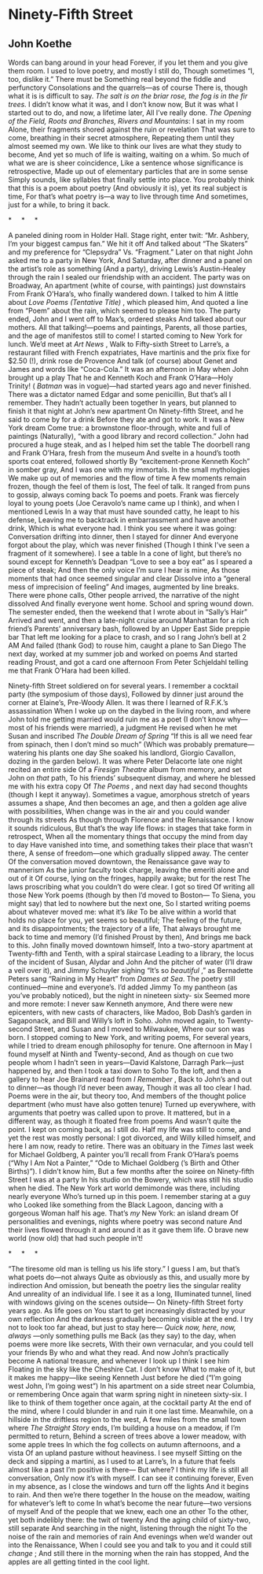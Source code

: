 # Ninety-Fifth Street
## John Koethe
Words can bang around in your head
Forever, if you let them and you give them room.
I used to love poetry, and mostly I still do,
Though sometimes “I, too, dislike it.” There must be
Something real beyond the fiddle and perfunctory
Consolations and the quarrels—as of course
There is, though what it is is difficult to say.
 _The salt is on the briar rose, the fog is in the fir trees._
I didn’t know what it was, and I don’t know now,
But it was what I started out to do, and now, a lifetime later,
All I’ve really done. _The Opening of the Field,
Roots and Branches, Rivers and Mountains_: I sat in my room
Alone, their fragments shored against the ruin or revelation
That was sure to come, breathing in their secret atmosphere,
Repeating them until they almost seemed my own.
We like to think our lives are what they study to become,
And yet so much of life is waiting, waiting on a whim.
So much of what we are is sheer coincidence,
Like a sentence whose significance is retrospective,
Made up out of elementary particles that are in some sense
Simply sounds, like syllables that finally settle into place.
You probably think that this is a poem about poetry
(And obviously it is), yet its real subject is time,
For that’s what poetry is—a way to live through time
And sometimes, just for a while, to bring it back.

*     *     *

A paneled dining room in Holder Hall. Stage right, enter twit:
“Mr. Ashbery, I’m your biggest campus fan.” We hit it off
And talked about “The Skaters” and my preference for “Clepsydra”
Vs. “Fragment.” Later on that night John asked me to a party in New York,
And Saturday, after dinner and a panel on the artist’s role as something
(And a party), driving Lewis’s Austin-Healey through the rain
I sealed our friendship with an accident. The party was on Broadway,
An apartment (white of course, with paintings) just downstairs
From Frank O’Hara’s, who finally wandered down. I talked to him
A little about _Love Poems (Tentative Title)_ , which pleased him,
And quoted a line from “Poem” about the rain, which seemed to please him too.
The party ended, John and I went off to Max’s, ordered steaks
And talked about our mothers. All that talking!—poems and paintings,
Parents, all those parties, and the age of manifestos still to come!
I started coming to New York for lunch. We’d meet at _Art News_ ,
Walk to Fifty-sixth Street to Larre’s, a restaurant filled with French
expatriates,
Have martinis and the prix fixe for $2.50 (!), drink rose de Provence
And talk (of course) about Genet and James and words like “Coca-Cola.”
It was an afternoon in May when John brought up a play
That he and Kenneth Koch and Frank O’Hara—Holy Trinity!
( _Batman_ was in vogue)—had started years ago and never finished.
There was a dictator named Edgar and some penicillin,
But that’s all I remember. They hadn’t actually been together
In years, but planned to finish it that night at John’s new apartment
On Ninety-fifth Street, and he said to come by for a drink
Before they ate and got to work. It was a New York dream
Come true: a brownstone floor-through, white and full of paintings
(Naturally), “with a good library and record collection.”
John had procured a huge steak, and as I helped him set the table
The doorbell rang and Frank O’Hara, fresh from the museum
And svelte in a hound’s tooth sports coat entered, followed shortly
By “excitement-prone Kenneth Koch” in somber gray,
And I was one with my immortals. In the small mythologies
We make up out of memories and the flow of time
A few moments remain frozen, though the feel of them is lost,
The feel of talk. It ranged from puns to gossip, always coming back
To poems and poets. Frank was fiercely loyal to young poets
(Joe Ceravolo’s name came up I think), and when I mentioned Lewis
In a way that must have sounded catty, he leapt to his defense,
Leaving me to backtrack in embarrassment and have another drink,
Which is what everyone had. I think you see where it was going:
Conversation drifting into dinner, then I stayed for dinner
And everyone forgot about the play, which was never finished
(Though I think I’ve seen a fragment of it somewhere). I see a table
In a cone of light, but there’s no sound except for Kenneth’s
Deadpan “Love to see a boy eat” as I speared a piece of steak;
And then the only voice I’m sure I hear is mine,
As those moments that had once seemed singular and clear
Dissolve into a “general mess of imprecision of feeling”
And images, augmented by line breaks. There were phone calls,
Other people arrived, the narrative of the night dissolved
And finally everyone went home. School and spring wound down.
The semester ended, then the weekend that I wrote about in “Sally’s Hair”
Arrived and went, and then a late-night cruise around Manhattan for a rich
friend’s
Parents’ anniversary bash, followed by an Upper East Side preppie bar
That left me looking for a place to crash, and so I rang John’s bell at 2 AM
And failed (thank God) to rouse him, caught a plane to San Diego
The next day, worked at my summer job and worked on poems
And started reading Proust, and got a card one afternoon
From Peter Schjeldahl telling me that Frank O’Hara had been killed.

Ninety-fifth Street soldiered on for several years.
I remember a cocktail party (the symposium of those days),
Followed by dinner just around the corner at Elaine’s,
Pre-Woody Allen. It was there I learned of R.F.K.’s assassination
When I woke up on the daybed in the living room, and where
John told me getting married would ruin me as a poet
(I don’t know why—most of his friends were married), a judgment
He revised when he met Susan and inscribed _The Double Dream of Spring_
“If this is all we need fear from spinach, then I don’t mind so much”
(Which was probably premature—watering his plants one day
She soaked his landlord, Giorgio Cavallon, dozing in the garden below).
It was where Peter Delacorte late one night recited an entire side
Of a _Firesign Theatre_ album from memory, and set John on _that_ path,
To his friends’ subsequent dismay, and where he blessed me with his extra copy
Of _The Poems_ , and next day had second thoughts (though I kept it anyway).
Sometimes a vague, amorphous stretch of years assumes a shape,
And then becomes an age, and then a golden age alive with possibilities,
When change was in the air and you could wander through its streets
As though through Florence and the Renaissance. I know it sounds ridiculous,
But that’s the way life flows: in stages that take form in retrospect,
When all the momentary things that occupy the mind from day to day
Have vanished into time, and something takes their place that wasn’t there,
A sense of freedom—one which gradually slipped away. The center
Of the conversation moved downtown, the Renaissance gave way to mannerism
As the junior faculty took charge, leaving the emeriti alone and out of it
Of course, lying on the fringes, happily awake; but for the rest
The laws proscribing what you couldn’t do were clear. I got so tired
Of writing all those New York poems (though by then I’d moved to Boston—
To Siena, you might say) that led to nowhere but the next one,
So I started writing poems about whatever moved me: what it’s _like_
To be alive within a world that holds no place for you, yet seems so
beautiful;
The feeling of the future, and its disappointments; the trajectory of a life,
That always brought me back to time and memory (I’d finished Proust by then),
And brings me back to this. John finally moved downtown himself,
Into a two-story apartment at Twenty-fifth and Tenth, with a spiral staircase
Leading to a library, the locus of the incident of Susan, Alydar and John
And the pitcher of water (I’ll draw a veil over it), and Jimmy Schuyler
sighing
“It’s so _beautiful_ ,” as Bernadette Peters sang “Raining in My Heart” from
_Dames at Sea_.
The poetry still continued—mine and everyone’s. I’d added Jimmy
To my pantheon (as you’ve probably noticed), but the night in nineteen sixty-
six
Seemed more and more remote: I never saw Kenneth anymore,
And there were new epicenters, with new casts of characters, like Madoo,
Bob Dash’s garden in Sagaponack, and Bill and Willy’s loft in Soho.
John moved again, to Twenty-second Street, and Susan and I moved to Milwaukee,
Where our son was born. I stopped coming to New York, and writing poems,
For several years, while I tried to dream enough philosophy for tenure.
One afternoon in May I found myself at Ninth and Twenty-second,
And as though on cue two people whom I hadn’t seen in years—David Kalstone,
Darragh Park—just happened by, and then I took a taxi down to Soho
To the loft, and then a gallery to hear Joe Brainard read from _I Remember_ ,
Back to John’s and out to dinner—as though I’d never been away,
Though it was all too clear I had. Poems were in the air, but theory too,
And members of the thought police department (who must have also gotten
tenure)
Turned up everywhere, with arguments that poetry was called upon to prove.
It mattered, but in a different way, as though it floated free from poems
And wasn’t quite the point. I kept on coming back, as I still do.
Half my life was still to come, and yet the rest was mostly personal:
I got divorced, and Willy killed himself, and here I am now, ready to retire.
There was an obituary in the _Times_ last week for Michael Goldberg,
A painter you’ll recall from Frank O’Hara’s poems (“Why I Am Not a Painter,”
“Ode to Michael Goldberg (’s Birth and Other Births)”). I didn’t know him,
But a few months after the soiree on Ninety-fifth Street I was at a party
In his studio on the Bowery, which was still his studio when he died.
The New York art world demimonde was there, including nearly everyone
Who’s turned up in this poem. I remember staring at a guy who
Looked like something from the Black Lagoon, dancing with a gorgeous
Woman half his age. That’s _my_ New York: an island dream
Of personalities and evenings, nights where poetry was second nature
And their lives flowed through it and around it as it gave them life.
O brave new world (now old) that had such people in’t!

*     *     *

“The tiresome old man is telling us his life story.”
I guess I am, but that’s what poets do—not always
Quite as obviously as this, and usually more by indirection
And omission, but beneath the poetry lies the singular reality
And unreality of an individual life. I see it as a long,
Illuminated tunnel, lined with windows giving on the scenes outside—
On Ninety-fifth Street forty years ago. As life goes on
You start to get increasingly distracted by your own reflection
And the darkness gradually becoming visible at the end.
I try not to look too far ahead, but just to stay here—
_Quick now, here, now, always_ —only something pulls me
Back (as they say) to the day, when poems were more like secrets,
With their own vernacular, and you could tell your friends
By who and what they read. And now John’s practically become
A national treasure, and whenever I look up I think I see him
Floating in the sky like the Cheshire Cat. I don’t know
What to make of it, but it makes me happy—like seeing Kenneth
Just before he died (“I’m going west John, I’m going west”)
In his apartment on a side street near Columbia, or remembering
Once again that warm spring night in nineteen sixty-six.
I like to think of them together once again, at the cocktail party
At the end of the mind, where I could blunder in and ruin it one last time.
Meanwhile, on a hillside in the driftless region to the west,
A few miles from the small town where _The Straight Story_ ends,
I’m building a house on a meadow, if I’m permitted to return,
Behind a screen of trees above a lower meadow, with some apple trees
In which the fog collects on autumn afternoons, and a vista
Of an upland pasture without heaviness. I see myself
Sitting on the deck and sipping a martini, as I used to at Larre’s,
In a future that feels almost like a past I’m positive is there—
But where? I think my life is still all conversation,
Only now it’s with myself. I can see it continuing forever,
Even in my absence, as I close the windows and turn off the lights
And it begins to rain. And then we’re there together
In the house on the meadow, waiting for whatever’s left to come
In what’s become the near future—two versions of myself
And of the people that we knew, each one an other
To the other, yet both indelibly there: the twit of twenty
And the aging child of sixty-two, still separate
And searching in the night, listening through the night
To the noise of the rain and memories of rain
And evenings when we’d wander out into the Renaissance,
When I could see you and talk to you and it could still _change_ ;
And still there in the morning when the rain has stopped,
And the apples are all getting tinted in the cool light.